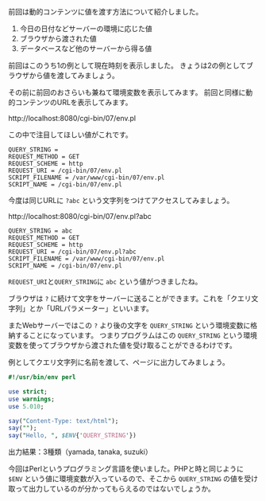 前回は動的コンテンツに値を渡す方法について紹介しました。

1. 今日の日付などサーバーの環境に応じた値
2. ブラウザから渡された値
3. データベースなど他のサーバーから得る値

前回はこのうち1の例として現在時刻を表示しました。
きょうは2の例としてブラウザから値を渡してみましょう。

その前に前回のおさらいも兼ねて環境変数を表示してみます。
前回と同様に動的コンテンツのURLを表示してみます。

http://localhost:8080/cgi-bin/07/env.pl

この中で注目してほしい値がこれです。

```
QUERY_STRING = 
REQUEST_METHOD = GET
REQUEST_SCHEME = http
REQUEST_URI = /cgi-bin/07/env.pl
SCRIPT_FILENAME = /var/www/cgi-bin/07/env.pl
SCRIPT_NAME = /cgi-bin/07/env.pl
```

今度は同じURLに `?abc` という文字列をつけてアクセスしてみましょう。

http://localhost:8080/cgi-bin/07/env.pl?abc

```
QUERY_STRING = abc
REQUEST_METHOD = GET
REQUEST_SCHEME = http
REQUEST_URI = /cgi-bin/07/env.pl?abc
SCRIPT_FILENAME = /var/www/cgi-bin/07/env.pl
SCRIPT_NAME = /cgi-bin/07/env.pl
```

`REQUEST_URI`と`QUERY_STRING`に `abc` という値がつきましたね。

ブラウザは `?` に続けて文字をサーバーに送ることができます。これを「クエリ文字列」とか「URLパラメーター」といいます。

またWebサーバーではこの `?` より後の文字を `QUERY_STRING` という環境変数に格納することになっています。
つまりプログラムはこの `QUERY_STRING` という環境変数を使ってブラウザから渡された値を受け取ることができるわけです。

例としてクエリ文字列に名前を渡して、ページに出力してみましょう。

```perl
#!/usr/bin/env perl

use strict;
use warnings;
use 5.010;

say("Content-Type: text/html");
say("");
say("Hello, ", $ENV{'QUERY_STRING'})
```

出力結果：3種類（yamada, tanaka, suzuki）

今回はPerlというプログラミング言語を使いました。PHPと時と同じように `$ENV` という値に環境変数が入っているので、そこから `QUERY_STRING` の値を受け取って出力しているのが分かってもらえるのではないでしょうか。


